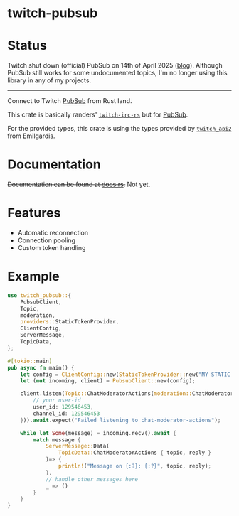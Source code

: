 # twitch-pubsub

# Status

Twitch shut down (official) PubSub on 14th of April 2025 ([blog](https://discuss.dev.twitch.com/t/legacy-pubsub-deprecation-and-shutdown-timeline/58043)). Although PubSub still works for some undocumented topics, I'm no longer using this library in any of my projects.

---

Connect to Twitch [PubSub](https://dev.twitch.tv/docs/pubsub) from Rust land.

This crate is basically randers' [`twitch-irc-rs`](https://lib.rs/crates/twitch-irc)
but for [PubSub](https://dev.twitch.tv/docs/pubsub).

For the provided types,
this crate is using the types provided by [`twitch_api2`](https://lib.rs/crates/twitch_api2) from Emilgardis.

# Documentation

~~Documentation can be found at [docs.rs](https://docs.rs/twitch-pubsub).~~
Not yet.

# Features

- Automatic reconnection
- Connection pooling
- Custom token handling

# Example

```rust
use twitch_pubsub::{
    PubsubClient,
    Topic,
    moderation,
    providers::StaticTokenProvider,
    ClientConfig,
    ServerMessage,
    TopicData,
};

#[tokio::main]
pub async fn main() {
    let config = ClientConfig::new(StaticTokenProvider::new("MY STATIC SECRET TOKEN"));
    let (mut incoming, client) = PubsubClient::new(config);

    client.listen(Topic::ChatModeratorActions(moderation::ChatModeratorActions {
        // your user-id
        user_id: 129546453,
        channel_id: 129546453
    })).await.expect("Failed listening to chat-moderator-actions");

    while let Some(message) = incoming.recv().await {
        match message {
            ServerMessage::Data(
                TopicData::ChatModeratorActions { topic, reply }
            )=> {
                println!("Message on {:?}: {:?}", topic, reply);
            },
            // handle other messages here
            _ => ()
        }
    }
}
```
